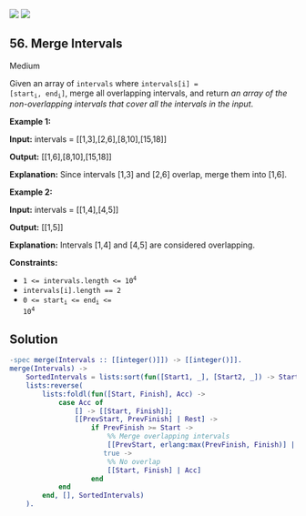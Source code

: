 [![](https://img.shields.io/github/stars/LeetCode-in-Erlang/LeetCode-in-Erlang?label=Stars&style=flat-square)](https://github.com/LeetCode-in-Erlang/LeetCode-in-Erlang)
[![](https://img.shields.io/github/forks/LeetCode-in-Erlang/LeetCode-in-Erlang?label=Fork%20me%20on%20GitHub%20&style=flat-square)](https://github.com/LeetCode-in-Erlang/LeetCode-in-Erlang/fork)

## 56\. Merge Intervals

Medium

Given an array of `intervals` where <code>intervals[i] = [start<sub>i</sub>, end<sub>i</sub>]</code>, merge all overlapping intervals, and return _an array of the non-overlapping intervals that cover all the intervals in the input_.

**Example 1:**

**Input:** intervals = \[\[1,3],[2,6],[8,10],[15,18]]

**Output:** [[1,6],[8,10],[15,18]]

**Explanation:** Since intervals [1,3] and [2,6] overlap, merge them into [1,6].

**Example 2:**

**Input:** intervals = \[\[1,4],[4,5]]

**Output:** [[1,5]]

**Explanation:** Intervals [1,4] and [4,5] are considered overlapping.

**Constraints:**

*   <code>1 <= intervals.length <= 10<sup>4</sup></code>
*   `intervals[i].length == 2`
*   <code>0 <= start<sub>i</sub> <= end<sub>i</sub> <= 10<sup>4</sup></code>

## Solution

```erlang
-spec merge(Intervals :: [[integer()]]) -> [[integer()]].
merge(Intervals) ->
    SortedIntervals = lists:sort(fun([Start1, _], [Start2, _]) -> Start1 =< Start2 end, Intervals),
    lists:reverse(
        lists:foldl(fun([Start, Finish], Acc) ->
            case Acc of
                [] -> [[Start, Finish]];
                [[PrevStart, PrevFinish] | Rest] ->
                    if PrevFinish >= Start ->
                        %% Merge overlapping intervals
                        [[PrevStart, erlang:max(PrevFinish, Finish)] | Rest];
                       true ->
                        %% No overlap
                        [[Start, Finish] | Acc]
                    end
            end
        end, [], SortedIntervals)
    ).
```